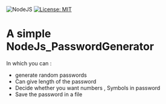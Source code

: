 <img alt="NodeJS" src="https://img.shields.io/badge/node.js-%2343853D.svg?style=for-the-badge&logo=node-dot-js&logoColor=white"/> [![License: MIT](https://img.shields.io/badge/License-MIT-yellow.svg)](https://opensource.org/licenses/MIT)
# A simple NodeJs_PasswordGenerator <br />
 In which you can :<br />
 * generate random passwords  <br />
 * Can give length of the password  <br />
 * Decide whether you want numbers , Symbols in password  <br />
 * Save the password in a file  <br />
